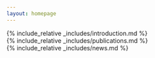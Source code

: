 ```yaml
---
layout: homepage
---
```


<div class="section-box">
  {% include_relative _includes/introduction.md %}
</div>

<div class="section-box">
  {% include_relative _includes/publications.md %}
</div>

<div class="section-box">
  {% include_relative _includes/news.md %}
</div>
